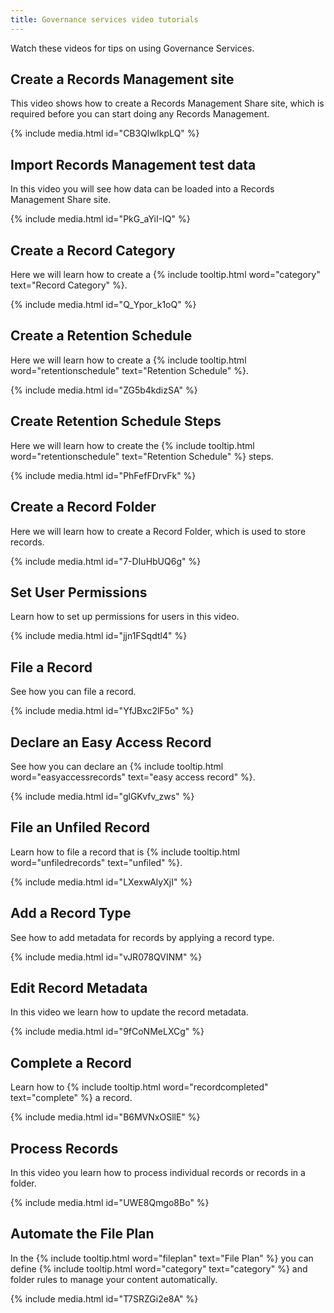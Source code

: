 ```yaml
---
title: Governance services video tutorials
---
```


Watch these videos for tips on using Governance Services.

## Create a Records Management site

This video shows how to create a Records Management Share site, which is required before you can start doing any Records Management.

{% include media.html id="CB3QIwIkpLQ" %}

## Import Records Management test data

In this video you will see how data can be loaded into a Records Management Share site.  

{% include media.html id="PkG_aYiI-IQ" %}

## Create a Record Category  

Here we will learn how to create a {% include tooltip.html word="category" text="Record Category" %}.

{% include media.html id="Q_Ypor_k1oQ" %}

## Create a Retention Schedule  

Here we will learn how to create a {% include tooltip.html word="retentionschedule" text="Retention Schedule" %}.

{% include media.html id="ZG5b4kdizSA" %}

## Create Retention Schedule Steps  

Here we will learn how to create the {% include tooltip.html word="retentionschedule" text="Retention Schedule" %} steps.

{% include media.html id="PhFefFDrvFk" %}

## Create a Record Folder  

Here we will learn how to create a Record Folder, which is used to store records.

{% include media.html id="7-DIuHbUQ6g" %}

## Set User Permissions  

Learn how to set up permissions for users in this video.

{% include media.html id="jjn1FSqdtl4" %}

## File a Record  

See how you can file a record.

{% include media.html id="YfJBxc2lF5o" %}

## Declare an Easy Access Record

See how you can declare an {% include tooltip.html word="easyaccessrecords" text="easy access record" %}.  

{% include media.html id="glGKvfv_zws" %}

## File an Unfiled Record  

Learn how to file a record that is {% include tooltip.html word="unfiledrecords" text="unfiled" %}.

{% include media.html id="LXexwAlyXjI" %}

## Add a Record Type  

See how to add metadata for records by applying a record type.

{% include media.html id="vJR078QVINM" %}

## Edit Record Metadata  

In this video we learn how to update the record metadata.

{% include media.html id="9fCoNMeLXCg" %}

## Complete a Record  

Learn how to {% include tooltip.html word="recordcompleted" text="complete" %} a record.

{% include media.html id="B6MVNxOSllE" %}

## Process Records  

In this video you learn how to process individual records or records in a folder.

{% include media.html id="UWE8Qmgo8Bo" %}

## Automate the File Plan  

In the {% include tooltip.html word="fileplan" text="File Plan" %} you can define {% include tooltip.html word="category" text="category" %} and folder rules to manage your content automatically.

{% include media.html id="T7SRZGi2e8A" %}